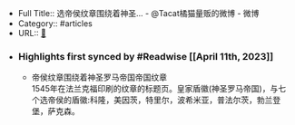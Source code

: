 - Full Title:: 选帝侯纹章围绕着神圣... - @Tacat橘猫量贩的微博 - 微博
- Category:: #articles
- URL:: [🔗](https://weibo.com/6617821369/L3A1gwhbX?sudaref=www.google.com)
- ### Highlights first synced by #Readwise [[April 11th, 2023]]
    - 帝侯纹章围绕着神圣罗马帝国帝国纹章  
1545年在法兰克福印刷的纹章的标题页。皇家盾徽(神圣罗马帝国)，与七个选帝侯的盾徽:科隆，美因茨，特里尔，波希米亚，普法尔茨，勃兰登堡，萨克森。
